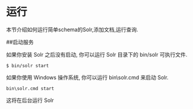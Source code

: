 # 运行

本节介绍如何运行简单schema的Solr,添加文档,运行查询.

##启动服务

如果你安装 Solr 之后没有启动, 你可以运行 Solr 目录下的 bin/solr 可执行文件.

    $ bin/solr start

如果你使用 Windows 操作系统, 你可以运行 bin\solr.cmd 来启动 Solr.

    bin\solr.cmd start

这将在后台运行 Solr